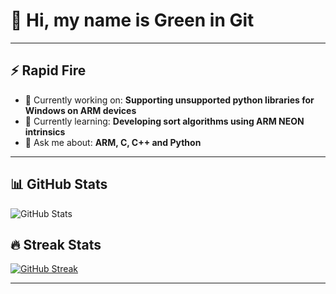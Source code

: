 # 👋 Hi, my name is Green in Git
---

## ⚡ Rapid Fire  
- 💼 Currently working on: **Supporting unsupported python libraries for Windows on ARM devices**  
- 🌱 Currently learning: **Developing sort algorithms using ARM NEON intrinsics**  
- 💬 Ask me about: **ARM, C, C++ and Python**  

---

## 📊 GitHub Stats  

![GitHub Stats](https://github-readme-stats.vercel.app/api?username=Greenie0701&show_icons=true&theme=tokyonight)  

## 🔥 Streak Stats
[![GitHub Streak](https://github-readme-streak-stats.herokuapp.com?user=Greenie0701&theme=tokyonight&hide_border=true)](https://git.io/streak-stats)

---


